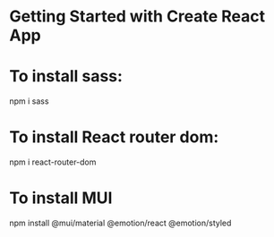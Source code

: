 # Getting Started with Create React App

# To install sass:
npm i sass

# To install React router dom:
npm i react-router-dom

# To install MUI
npm install @mui/material @emotion/react @emotion/styled
